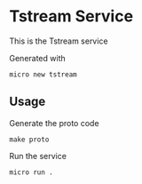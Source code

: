 # Tstream Service

This is the Tstream service

Generated with

```
micro new tstream
```

## Usage

Generate the proto code

```
make proto
```

Run the service

```
micro run .
```